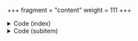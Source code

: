 +++
fragment = "content"
weight = 111
+++

<details><summary>Code (index)</summary>

```
+++
fragment = "faq"
date = "2018-09-14"
weight = 102
background = "secondary"
+++
```
</details>

<details>
<summary>Code (subitem)</summary>
```
+++
title = "How to sit on the laptop?"
weight = 10
+++

Cat ipsum dolor sit amet, nap all day yet proudly present butt to human but please stop looking at your phone and pet me, yet furrier and even more furrier hairball. Dismember a mouse and then regurgitate parts of it on the family room floor reward the chosen human with a slow blink find a way to fit in tiny box. Bring your owner a dead bird. Love and coo around boyfriend who purrs and makes the perfect moonlight eyes so i can purr and swat the glittery gleaming yarn to him (the yarn is from a $125 sweater) fight an alligator and win paw at your fat belly.
```
</div>
